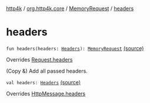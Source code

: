 [http4k](../../index.md) / [org.http4k.core](../index.md) / [MemoryRequest](index.md) / [headers](./headers.md)

# headers

`fun headers(headers: `[`Headers`](../-headers.md)`): `[`MemoryRequest`](index.md) [(source)](https://github.com/http4k/http4k/blob/master/http4k-core/src/main/kotlin/org/http4k/core/http.kt#L227)

Overrides [Request.headers](../-request/headers.md)

(Copy &amp;) Add all passed headers.

`val headers: `[`Headers`](../-headers.md) [(source)](https://github.com/http4k/http4k/blob/master/http4k-core/src/main/kotlin/org/http4k/core/http.kt#L214)

Overrides [HttpMessage.headers](../-http-message/headers.md)

